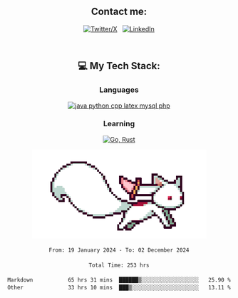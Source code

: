 

<div align="center">

## Contact me:

[![Twitter/X](https://skillicons.dev/icons?i=twitter)](https://twitter.com/erikskopp) &nbsp;
[![LinkedIn](https://skillicons.dev/icons?i=linkedin)](www.linkedin.com/in/erik-skopp) 

<div align="center">
<br>

## 💻 My Tech Stack:

### Languages

[![java python cpp latex mysql php](https://skillicons.dev/icons?i=java,python,cpp,latex,mysql,php)](https://skillicons.dev)

### Learning

[![Go, Rust](https://skillicons.dev/icons?i=go,rust)](https://skillicons.dev)

<center>

<img src="kyubey.gif" alt="Alt-Text" title="" >

</center>


<!--START_SECTION:waka-->

```txt
From: 19 January 2024 - To: 02 December 2024

Total Time: 253 hrs

Markdown           65 hrs 31 mins  ██████▒░░░░░░░░░░░░░░░░░░   25.90 %
Other              33 hrs 10 mins  ███▒░░░░░░░░░░░░░░░░░░░░░   13.11 %
```

<!--END_SECTION:waka-->
